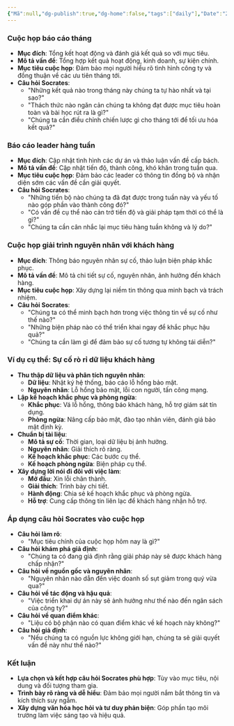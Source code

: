 ```yaml
---
{"Mã":null,"dg-publish":true,"dg-home":false,"tags":["daily"],"Date":"2024-07-28","permalink":"/daily/tmp/tieu-chuan-tai-lieu/","dgPassFrontmatter":true,"noteIcon":"","updated":"2025-01-14T22:28:02.011+07:00"}
---
```


### Cuộc họp báo cáo tháng
- **Mục đích**: Tổng kết hoạt động và đánh giá kết quả so với mục tiêu.
- **Mô tả vấn đề**: Tổng hợp kết quả hoạt động, kinh doanh, sự kiện chính.
- **Mục tiêu cuộc họp**: Đảm bảo mọi người hiểu rõ tình hình công ty và đồng thuận về các ưu tiên tháng tới.
- **Câu hỏi Socrates**: 
  - "Những kết quả nào trong tháng này chúng ta tự hào nhất và tại sao?"
  - "Thách thức nào ngăn cản chúng ta không đạt được mục tiêu hoàn toàn và bài học rút ra là gì?"
  - "Chúng ta cần điều chỉnh chiến lược gì cho tháng tới để tối ưu hóa kết quả?"

### Báo cáo leader hàng tuần
- **Mục đích**: Cập nhật tình hình các dự án và thảo luận vấn đề cấp bách.
- **Mô tả vấn đề**: Cập nhật tiến độ, thành công, khó khăn trong tuần qua.
- **Mục tiêu cuộc họp**: Đảm bảo các leader có thông tin đồng bộ và nhận diện sớm các vấn đề cần giải quyết.
- **Câu hỏi Socrates**:
  - "Những tiến bộ nào chúng ta đã đạt được trong tuần này và yếu tố nào góp phần vào thành công đó?"
  - "Có vấn đề cụ thể nào cản trở tiến độ và giải pháp tạm thời có thể là gì?"
  - "Chúng ta cần cân nhắc lại mục tiêu hàng tuần không và lý do?"

### Cuộc họp giải trình nguyên nhân với khách hàng
- **Mục đích**: Thông báo nguyên nhân sự cố, thảo luận biện pháp khắc phục.
- **Mô tả vấn đề**: Mô tả chi tiết sự cố, nguyên nhân, ảnh hưởng đến khách hàng.
- **Mục tiêu cuộc họp**: Xây dựng lại niềm tin thông qua minh bạch và trách nhiệm.
- **Câu hỏi Socrates**:
  - "Chúng ta có thể minh bạch hơn trong việc thông tin về sự cố như thế nào?"
  - "Những biện pháp nào có thể triển khai ngay để khắc phục hậu quả?"
  - "Chúng ta cần làm gì để đảm bảo sự cố tương tự không tái diễn?"

### Ví dụ cụ thể: Sự cố rò rỉ dữ liệu khách hàng
- **Thu thập dữ liệu và phân tích nguyên nhân**:
  - **Dữ liệu**: Nhật ký hệ thống, báo cáo lỗ hổng bảo mật.
  - **Nguyên nhân**: Lỗ hổng bảo mật, lỗi con người, tấn công mạng.
- **Lập kế hoạch khắc phục và phòng ngừa**:
  - **Khắc phục**: Vá lỗ hổng, thông báo khách hàng, hỗ trợ giám sát tín dụng.
  - **Phòng ngừa**: Nâng cấp bảo mật, đào tạo nhân viên, đánh giá bảo mật định kỳ.
- **Chuẩn bị tài liệu**:
  - **Mô tả sự cố**: Thời gian, loại dữ liệu bị ảnh hưởng.
  - **Nguyên nhân**: Giải thích rõ ràng.
  - **Kế hoạch khắc phục**: Các bước cụ thể.
  - **Kế hoạch phòng ngừa**: Biện pháp cụ thể.
- **Xây dựng lời nói đi đôi với việc làm**:
  - **Mở đầu**: Xin lỗi chân thành.
  - **Giải thích**: Trình bày chi tiết.
  - **Hành động**: Chia sẻ kế hoạch khắc phục và phòng ngừa.
  - **Hỗ trợ**: Cung cấp thông tin liên lạc để khách hàng nhận hỗ trợ.

### Áp dụng câu hỏi Socrates vào cuộc họp
- **Câu hỏi làm rõ**: 
  - "Mục tiêu chính của cuộc họp hôm nay là gì?"
- **Câu hỏi khám phá giả định**: 
  - "Chúng ta có đang giả định rằng giải pháp này sẽ được khách hàng chấp nhận?"
- **Câu hỏi về nguồn gốc và nguyên nhân**: 
  - "Nguyên nhân nào dẫn đến việc doanh số sụt giảm trong quý vừa qua?"
- **Câu hỏi về tác động và hậu quả**: 
  - "Việc triển khai dự án này sẽ ảnh hưởng như thế nào đến ngân sách của công ty?"
- **Câu hỏi về quan điểm khác**: 
  - "Liệu có bộ phận nào có quan điểm khác về kế hoạch này không?"
- **Câu hỏi giả định**: 
  - "Nếu chúng ta có nguồn lực không giới hạn, chúng ta sẽ giải quyết vấn đề này như thế nào?"

### Kết luận
- **Lựa chọn và kết hợp câu hỏi Socrates phù hợp**: Tùy vào mục tiêu, nội dung và đối tượng tham gia.
- **Trình bày rõ ràng và dễ hiểu**: Đảm bảo mọi người nắm bắt thông tin và kích thích suy ngẫm.
- **Xây dựng văn hóa học hỏi và tư duy phản biện**: Góp phần tạo môi trường làm việc sáng tạo và hiệu quả.
